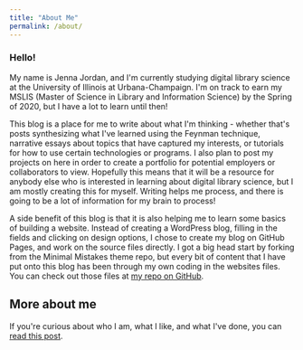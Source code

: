 ```yaml
---
title: "About Me"
permalink: /about/
---
```


### Hello!

My name is Jenna Jordan, and I'm currently studying digital library science at the University of Illinois at Urbana-Champaign. I'm on track to earn my MSLIS (Master of Science in Library and Information Science) by the Spring of 2020, but I have a lot to learn until then!

This blog is a place for me to write about what I'm thinking - whether that's posts synthesizing what I've learned using the Feynman technique, narrative essays about topics that have captured my interests, or tutorials for how to use certain technologies or programs. I also plan to post my projects on here in order to create a portfolio for potential employers or collaborators to view. Hopefully this means that it will be a resource for anybody else who is interested in learning about digital library science, but I am mostly creating this for myself. Writing helps me process, and there is going to be a lot of information for my brain to process!

A side benefit of this blog is that it is also helping me to learn some basics of building a website. Instead of creating a WordPress blog, filling in the fields and clicking on design options, I chose to create my blog on GitHub Pages, and work on the source files directly. I got a big head start by forking from the Minimal Mistakes theme repo, but every bit of content that I have put onto this blog has been through my own coding in the websites files. You can check out those files at [my repo on GitHub](https://github.com/jenna-jordan/jenna-jordan.github.io).

## More about me

If you're curious about who I am, what I like, and what I've done, you can [read this post](/blog/more-about-me).
